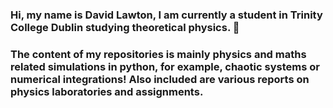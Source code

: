 ### Hi, my name is David Lawton, I am currently a student in Trinity College Dublin studying theoretical physics. 🔭
### The content of my repositories is mainly physics and maths related simulations in python, for example, chaotic systems or numerical integrations! Also included are various reports on physics laboratories and assignments.

<!--
**DavidLawton04/DavidLawton04** is a ✨ _special_ ✨ repository because its `README.md` (this file) appears on your GitHub profile.

Here are some ideas to get you started:

-  I’m currently working on ...
- 🌱 I’m currently learning ...
- 👯 I’m looking to collaborate on ...
- 🤔 I’m looking for help with ...
- 💬 Ask me about ...
- 📫 How to reach me: ...
- 😄 Pronouns: ...
- ⚡ Fun fact: ...
-->
